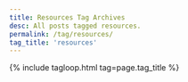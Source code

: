 ```yaml
---
title: Resources Tag Archives
desc: All posts tagged resources.
permalink: /tag/resources/
tag_title: 'resources'
---
```

{% include tagloop.html tag=page.tag_title %}